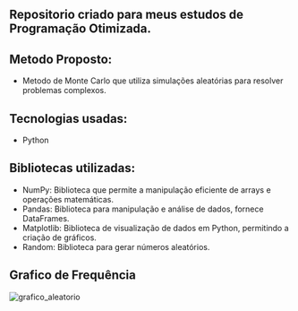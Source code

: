 ## Repositorio criado para meus estudos de Programação Otimizada.

## Metodo Proposto:
- Metodo de Monte Carlo que utiliza simulações aleatórias para resolver problemas complexos.

## Tecnologias usadas:
- Python

## Bibliotecas utilizadas:
- NumPy: Biblioteca que permite a manipulação eficiente de arrays e operações matemáticas.
- Pandas: Biblioteca para manipulação e análise de dados, fornece DataFrames.
- Matplotlib: Biblioteca de visualização de dados em Python, permitindo a criação de gráficos.
- Random: Biblioteca para gerar números aleatórios.

## Grafico de Frequência 
![grafico_aleatorio](https://github.com/user-attachments/assets/dc2005ce-d3de-4b35-9b88-3e42dbf83a2d)